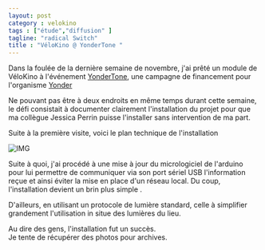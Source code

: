 ```yaml
---
layout: post  
category : velokino  
tags : ["étude","diffusion" ]  
tagline: "radical Switch"  
title : "VéloKino @ YonderTone "
---
```


Dans la foulée de la dernière semaine de novembre, j'ai prêté un module de VéloKino à l'événement [YonderTone](https://www.facebook.com/events/304089206445404),  une campagne de financement pour l'organisme  [Yonder](http://www.projetyonder.com/)  

Ne pouvant pas être à deux endroits en même temps durant cette semaine, le défi consistait à documenter clairement l'installation du projet pour que ma collègue Jessica Perrin puisse l'installer sans intervention de ma part.


Suite à la première visite,  voici le plan technique de l'installation

![IMG](https://dl.dropboxusercontent.com/u/15569938/git/gllmar.github.com/_posts/assets/IMG_20141120_155133_black.png) 

Suite à quoi,  j'ai procédé à une mise à jour du micrologiciel de l'arduino pour lui permettre de communiquer via son port sériel USB l'information reçue et ainsi éviter la mise en place d'un réseau local.  Du coup,  l'installation devient un brin plus simple .

D'ailleurs,  en utilisant un protocole de lumière standard,  celle à simplifier grandement l'utilisation in situe des lumières du lieu.  

Au dire des gens,  l'installation fut un succès.  
Je tente de récupérer des photos pour archives.





